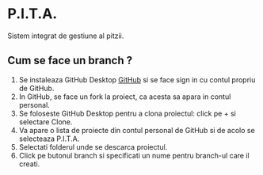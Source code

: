 # P.I.T.A.
Sistem integrat de gestiune al pitzii.

## Cum se face un branch ?
1. Se instaleaza GitHub Desktop [GitHub](https://desktop.github.com/) si se face sign in cu contul propriu de GitHub.
2. In GitHub, se face un fork la proiect, ca acesta sa apara in contul personal.
3. Se foloseste GitHub Desktop pentru a clona proiectul: click pe + si selectare Clone.
4. Va apare o lista de proiecte din contul personal de GitHub si de acolo se selecteaza P.I.T.A.
5. Selectati folderul unde se descarca proiectul.
6. Click pe butonul branch si specificati un nume pentru branch-ul care il creati.